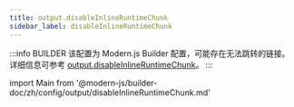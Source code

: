 ```yaml
---
title: output.disableInlineRuntimeChunk
sidebar_label: disableInlineRuntimeChunk
---
```


:::info BUILDER
该配置为 Modern.js Builder 配置，可能存在无法跳转的链接。详细信息可参考 [output.disableInlineRuntimeChunk](https://modernjs.dev/builder/zh/api/config-output.html#output-disableinlineruntimechunk)。
:::

import Main from '@modern-js/builder-doc/zh/config/output/disableInlineRuntimeChunk.md'

<Main />
